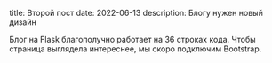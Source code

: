   title: Второй пост 
  date: 2022-06-13 
  description: Блогу нужен новый дизайн

  Блог на Flask благополучно работает на 36 строках кода. Чтобы страница выглядела интереснее, мы скоро подключим Bootstrap.